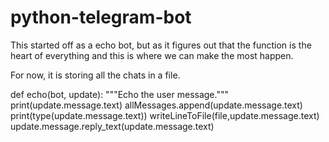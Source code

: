 # python-telegram-bot

This started off as a echo bot, but as it figures out that the function is the heart of everything and this is where we can make the most happen.

For now, it is storing all the chats in a file.

def echo(bot, update):
    """Echo the user message."""
    print(update.message.text)
    allMessages.append(update.message.text)
    print(type(update.message.text))
    writeLineToFile(file,update.message.text)
    update.message.reply_text(update.message.text)


